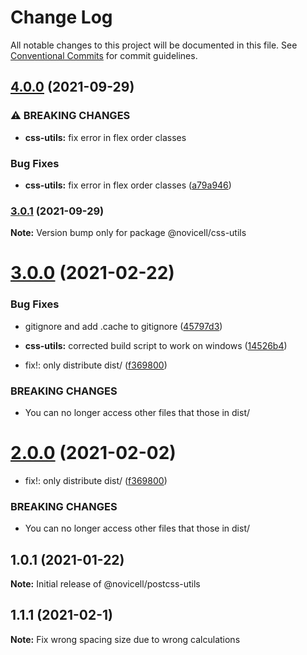 # Change Log

All notable changes to this project will be documented in this file.
See [Conventional Commits](https://conventionalcommits.org) for commit guidelines.

## [4.0.0](https://github.com/Novicell/frontend-packages/compare/@novicell/css-utils@3.0.1...@novicell/css-utils@4.0.0) (2021-09-29)


### ⚠ BREAKING CHANGES

* **css-utils:** fix error in flex order classes

### Bug Fixes

* **css-utils:** fix error in flex order classes ([a79a946](https://github.com/Novicell/frontend-packages/commit/a79a946fd13c3358f8b1aac94bde042b74782290))



### [3.0.1](https://github.com/Novicell/frontend-packages/compare/@novicell/css-utils@3.0.0...@novicell/css-utils@3.0.1) (2021-09-29)

**Note:** Version bump only for package @novicell/css-utils





# [3.0.0](https://github.com/Novicell/frontend-packages/compare/@novicell/css-utils@1.1.1...@novicell/css-utils@3.0.0) (2021-02-22)


### Bug Fixes

* gitignore and add .cache to gitignore ([45797d3](https://github.com/Novicell/frontend-packages/commit/45797d39dc4125bb0ae3665a575fc8400b55ff55))
* **css-utils:** corrected build script to work on windows ([14526b4](https://github.com/Novicell/frontend-packages/commit/14526b4c02aa0581420f1fdf87b1f2dd05755a0e))


* fix!: only distribute dist/ ([f369800](https://github.com/Novicell/frontend-packages/commit/f369800d9bd69f0da3642f0b9651433bf05e5a13))


### BREAKING CHANGES

* You can no longer access other files that those in dist/






# [2.0.0](https://github.com/Novicell/frontend-packages/compare/@novicell/css-utils@1.1.1...@novicell/css-utils@2.0.0) (2021-02-02)


* fix!: only distribute dist/ ([f369800](https://github.com/Novicell/frontend-packages/commit/f369800d9bd69f0da3642f0b9651433bf05e5a13))


### BREAKING CHANGES

* You can no longer access other files that those in dist/





## 1.0.1 (2021-01-22)

**Note:** Initial release of @novicell/postcss-utils
## 1.1.1 (2021-02-1)

**Note:** Fix wrong spacing size due to wrong calculations
